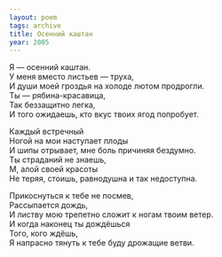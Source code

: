 ```yaml
---
layout: poem
tags: archive
title: Осенний каштан
year: 2005
---
```


Я — осенний каштан.<br>
У меня вместо листьев — труха,<br>
И души моей гроздья на холоде лютом продрогли.<br>
Ты — рябина-красавица,<br>
Так беззащитно легка,<br>
И того ожидаешь, кто вкус твоих ягод попробует.<br>

Каждый встречный<br>
Ногой на мои наступает плоды<br>
И шипы отрывает, мне боль причиняя бездумно.<br>
Ты страданий не знаешь,<br>
М, алой своей красоты<br>
Не теряя, стоишь, равнодушна и так недоступна.<br>

Прикоснуться к тебе не посмев,<br>
Рассыпается дождь,<br>
И листву мою трепетно сложит к ногам твоим ветер.<br>
И когда наконец ты дождёшься<br>
Того, кого ждёшь,<br>
Я напрасно тянуть к тебе буду дрожащие ветви.
